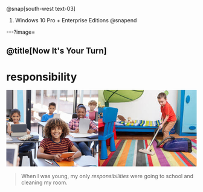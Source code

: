 @snap[south-west text-03]
1. Windows 10 Pro + Enterprise Editions
@snapend

---?image=

@title[Now It's Your Turn]
---
# responsibility
![](responsibility.jpg)
> When I was young, my only _responsibilities_ were going to school and cleaning my room.
